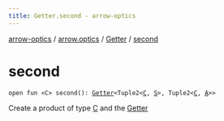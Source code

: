 ```yaml
---
title: Getter.second - arrow-optics
---
```


[arrow-optics](../../index.html) / [arrow.optics](../index.html) / [Getter](index.html) / [second](./second.html)

# second

`open fun <C> second(): `[`Getter`](index.html)`<Tuple2<`[`C`](second.html#C)`, `[`S`](index.html#S)`>, Tuple2<`[`C`](second.html#C)`, `[`A`](index.html#A)`>>`

Create a product of type [C](second.html#C) and the [Getter](index.html)


